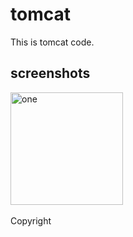 # tomcat
This is tomcat code.

screenshots
-----------------------
<img alt="one" src="https://raw.github.com/charsdavy/tomcat/master/screenshots/tomcat.jpg" width="180">
&nbsp;&nbsp;

Copyright

